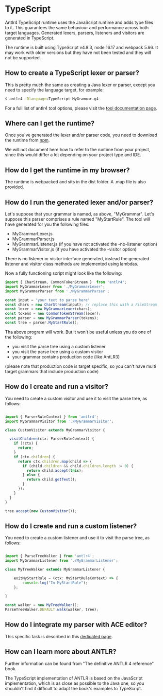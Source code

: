 # TypeScript

Antlr4 TypeScript runtime uses the JavaScript runtime and adds type files to it.
This guarantees the same behaviour and performance across both target languages.
Generated lexers, parsers, listeners and visitors are generated in TypeScript.

The runtime is built using TypeScript v4.8.3, node 16.17 and webpack 5.66.
It may work with older versions but they have not been tested and they will not be supported.


## How to create a TypeScript lexer or parser?

This is pretty much the same as creating a Java lexer or parser, except you need to specify the language target, for example:

```bash
$ antlr4 -Dlanguage=TypeScript MyGrammar.g4
```

For a full list of antlr4 tool options, please visit the [tool documentation page](tool-options.md).

## Where can I get the runtime?

Once you've generated the lexer and/or parser code, you need to download the runtime from [npm](https://www.npmjs.com/package/antlr4).

We will not document here how to refer to the runtime from your project, since this would differ a lot depending on your project type and IDE. 

## How do I get the runtime in my browser?

The runtime is webpacked and sits in the dist folder. A .map file is also provided.

## How do I run the generated lexer and/or parser?

Let's suppose that your grammar is named, as above, "MyGrammar". Let's suppose this parser comprises a rule named "MyStartRule". The tool will have generated for you the following files:

*   MyGrammarLexer.js
*   MyGrammarParser.js
*   MyGrammarListener.js (if you have not activated the -no-listener option)
*   MyGrammarVisitor.js (if you have activated the -visitor option)
   
There is no listener or visitor interface generated, instead the generated listener and visitor class methods are implemented using lambdas.

Now a fully functioning script might look like the following:

```typescript
import { CharStream, CommonTokenStream }  from 'antlr4';
import MyGrammarLexer from './MyGrammarLexer';
import MyGrammarParser from './MyGrammarParser';

const input = "your text to parse here"
const chars = new CharStream(input); // replace this with a FileStream as required
const lexer = new MyGrammarLexer(chars);
const tokens = new CommonTokenStream(lexer);
const parser = new MyGrammarParser(tokens);
const tree = parser.MyStartRule();

```

Tha above program will work. But it won't be useful unless you do one of the following:

* you visit the parse tree using a custom listener
* you visit the parse tree using a custom visitor
* your grammar contains production code (like AntLR3)
 
(please note that production code is target specific, so you can't have multi target grammars that include production code)
 
## How do I create and run a visitor?

You need to create a custom visitor and use it to visit the parse tree, as follows:
```typescript

import { ParserRuleContext } from 'antlr4';
import MyGrammarVisitor from './MyGrammarVisitor';

class CustomVisitor extends MyGrammarVisitor {

  visitChildren(ctx: ParserRuleContext) {
    if (!ctx) {
      return;
    }
    if (ctx.children) {
      return ctx.children.map(child => {
        if (child.children && child.children.length != 0) {
          return child.accept(this);
        } else {
          return child.getText();
        }
      });
    }
  }
}

tree.accept(new CustomVisitor());
````

## How do I create and run a custom listener?

You need to create a custom listener and use it to visit the parse tree, as follows:

```typescript

import { ParseTreeWalker } from 'antlr4';
import MyGrammarListener from './MyGrammarListener';

class MyTreeWalker extends MyGrammarListener {

    exitMyStartRule = (ctx: MyStartRuleContext) => {
        console.log("In MyStartRule");
    };
    
}

const walker = new MyTreeWalker();
ParseTreeWalker.DEFAULT.walk(walker, tree);

```

## How do I integrate my parser with ACE editor?

This specific task is described in this [dedicated page](ace-javascript-target.md).
 
## How can I learn more about ANTLR?

Further information can be found from  "The definitive ANTLR 4 reference" book.

The TypeScript implementation of ANTLR is based on the JavaScript implementation, which is as close as possible to the Java one, so you shouldn't find it difficult to adapt the book's examples to TypeScript.
